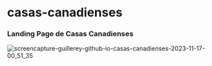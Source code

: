 # casas-canadienses

### Landing Page de Casas Canadienses

![screencapture-guillerey-github-io-casas-canadienses-2023-11-17-00_51_35](https://github.com/guillerey/casas-canadienses/assets/30531913/e4f08707-a7f3-4247-a501-213ff57728f8)

